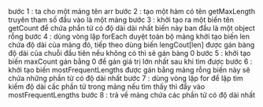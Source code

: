 bước 1 : ta cho một mảng tên arr
bước 2 : tạo một hàm có tên getMaxLength truyên tham số đầu vào là một mảng 
bước 3 : khởi tạo ra một biến tên getCount để chứa phần tử có độ dài dài nhất biến này ban đầu là một object rỗng 
bước 4 : dùng vòng lặp forEach duyệt toàn bộ mảng khởi tạo biến len chứa độ dài của mảng đó, 
tiếp theo dùng biến lengCout[len] được gán bàng độ dài của chuỗi đầu tiên nếu không có thì sẽ gán bàng 0 
bước 5 : khởi tạo biến maxCount gán bằng 0 để gán giá trị lớn nhất sau khi tìm được 
bước 6 : khởi tạo biến mostFrequentLengths được gán bằng mảng rỗng biến này sẽ chứa những phần tử có độ dài nhất 
bước 7 : dùng vòng lặp for để lặp tìm kiếm độ dài cấc phần tử trong mảng nếu tìm thấy thì đẩy vào mostFrequentLengths
bước 8 : trả về mảng chứa các phần tử có độ dài nhất 